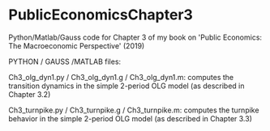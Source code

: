 # PublicEconomicsChapter3
Python/Matlab/Gauss code for Chapter 3 of my book on 'Public Economics: The Macroeconomic Perspective' (2019)

PYTHON / GAUSS /MATLAB files:

Ch3_olg_dyn1.py	 / Ch3_olg_dyn1.g / Ch3_olg_dyn1.m: computes the transition
dynamics in the simple 2-period OLG model (as described in Chapter 3.2)

Ch3_turnpike.py	/ Ch3_turnpike.g / Ch3_turnpike.m: computes
the turnpike behavior in the simple 2-period OLG model (as described in Chapter 3.3)

